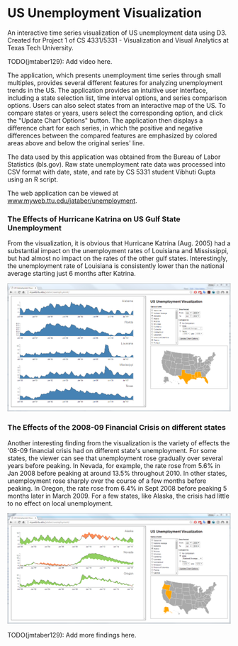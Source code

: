 # US Unemployment Visualization
An interactive time series visualization of US unemployment data using D3.  Created for Project 1 of CS 4331/5331 - Visualization and Visual Analytics at Texas Tech University.

TODO(jmtaber129): Add video here.

The application, which presents unemployment time series through small multiples, provides several different features for analyzing unemployment trends in the US.  The application provides an intuitive user interface, including a state selection list, time interval options, and series comparison options.  Users can also select states from an interactive map of the US.  To compare states or years, users select the corresponding option, and click the "Update Chart Options" button.  The application then displays a difference chart for each series, in which the positive and negative differences between the compared features are emphasized by colored areas above and below the original series' line.

The data used by this application was obtained from the Bureau of Labor Statistics (bls.gov). Raw state unemployment rate data was processed into CSV format with date, state, and rate by CS 5331 student Vibhuti Gupta using an R script.

The web application can be viewed at www.myweb.ttu.edu/jataber/unemployment.

### The Effects of Hurricane Katrina on US Gulf State Unemployment
From the visualization, it is obvious that Hurricane Katrina (Aug. 2005) had a substantial impact on the unemployment rates of Louisiana and Mississippi, but had almost no impact on the rates of the other gulf states.  Interestingly, the unemployment rate of Louisiana is consistently lower than the national average starting just 6 months after Katrina.

![Alt text](/screenshots/hurricane-katrina-unemployment.PNG?raw=true "Hurricane Katrina")

### The Effects of the 2008-09 Financial Crisis on different states
Another interesting finding from the visualization is the variety of effects the '08-09 financial crisis had on different state's unemployment.  For some states, the viewer can see that unemployment rose gradually over several years before peaking.  In Nevada, for example, the rate rose from 5.6% in Jan 2008 before peaking at around 13.5% throughout 2010.  In other states, unemployment rose sharply over the course of a few months before peaking.  In Oregon, the rate rose from 6.4% in Sept 2008 before peaking 5 months later in March 2009.  For a few states, like Alaska, the crisis had little to no effect on local unemployment.

![Alt text](/screenshots/financial-crisis-09.PNG?raw=true "08-09 Financial Crisis")

TODO(jmtaber129): Add more findings here.
